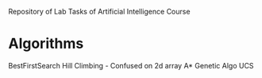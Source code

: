Repository of Lab Tasks of Artificial Intelligence Course

# Algorithms

BestFirstSearch
Hill Climbing - Confused on 2d array
A*
Genetic Algo
UCS